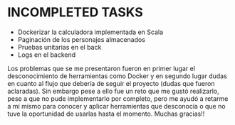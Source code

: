 # INCOMPLETED TASKS
- Dockerizar la calculadora implementada en Scala
- Paginación de los personajes almacenados
- Pruebas unitarias en el back
- Logs en el backend

Los problemas que se me presentaron fueron en primer lugar el desconocimiento de herramientas como Docker y en segundo lugar dudas en cuanto al flujo que debería de seguir el proyecto (dudas que fueron aclaradas). Sin embargo pese a ello fue un reto que me gustó realizarlo, pese a que no pude implementarlo por completo, pero me ayudó a retarme a mí mismo para conocer y aplicar herramientas que desconocía o que no tuve la oportunidad de usarlas hasta el momento. Muchas gracias!!